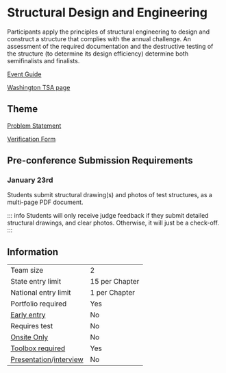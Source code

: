 # Structural Design and Engineering

Participants apply the principles of structural engineering to design and construct a structure that complies with the annual challenge. An assessment of the required documentation and the destructive testing of the structure (to determine its design efficiency) determine both semifinalists and finalists.

[Event Guide](https://lwsd.sharepoint.com/:b:/r/sites/GR-JHS-TechnologyStudentAssociation-SCA/Shared%20Documents/23-24/Competition/Event%20Guides/HS%20-%20Structural%20Design%20and%20Engineering.pdf)

[Washington TSA page](https://www.washingtontsa.org/high-school-events/structural-design-and-engineering)

## Theme

[Problem Statement](https://tsaweb.org/docs/default-source/competitions/themes-and-problems-2024-2025/2025-structural-design-and-engineering-problem-statement.pdf?sfvrsn=8e72e908_7)

[Verification Form](https://tsaweb.org/docs/default-source/competitions/hs-structural-verification-form.pdf?sfvrsn=dfee5b2b_1)

## Pre-conference Submission Requirements

### January 23rd

Students submit structural drawing(s) and photos of test structures, as a multi-page PDF document.

::: info
Students will only receive judge feedback if they submit detailed structural drawings, and clear photos. Otherwise, it will just be a check-off.
:::

## Information

|                                              |                |
| -------------------------------------------- | -------------- |
| Team size                                    | 2              |
| State entry limit                            | 15 per Chapter |
| National entry limit                         | 1 per Chapter  |
| Portfolio required                           | Yes            |
| [Early entry](/#terms)                       | No             |
| Requires test                                | No             |
| [Onsite Only](/#terms)                       | No             |
| [Toolbox required](/#terms)                  | Yes            |
| [Presentation](/#terms)/[interview](/#terms) | No             |
